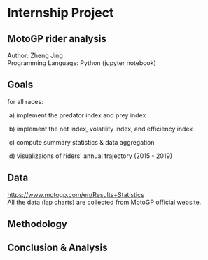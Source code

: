 # Internship Project <br>
## MotoGP rider analysis

Author: Zheng Jing <br>
Programming Language: Python (jupyter notebook) <br>

## Goals

for all races:

​ a) implement the predator index and prey index

​ b) implement the net index, volatility index, and efficiency index

​ c) compute summary statistics & data aggregation

​ d) visualizaions of riders' annual trajectory (2015 - 2019)


## Data
https://www.motogp.com/en/Results+Statistics <br>
All the data (lap charts) are collected from MotoGP official website.


## Methodology


## Conclusion & Analysis
